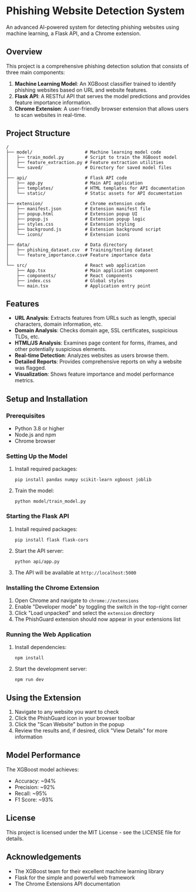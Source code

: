 # Phishing Website Detection System

An advanced AI-powered system for detecting phishing websites using machine learning, a Flask API, and a Chrome extension.

## Overview

This project is a comprehensive phishing detection solution that consists of three main components:

1. **Machine Learning Model**: An XGBoost classifier trained to identify phishing websites based on URL and website features.
2. **Flask API**: A RESTful API that serves the model predictions and provides feature importance information.
3. **Chrome Extension**: A user-friendly browser extension that allows users to scan websites in real-time.

## Project Structure

```
/
├── model/                    # Machine learning model code
│   ├── train_model.py        # Script to train the XGBoost model
│   ├── feature_extraction.py # Feature extraction utilities
│   └── saved/                # Directory for saved model files
│
├── api/                      # Flask API code
│   ├── app.py                # Main API application
│   ├── templates/            # HTML templates for API documentation
│   └── static/               # Static assets for API documentation
│
├── extension/                # Chrome extension code
│   ├── manifest.json         # Extension manifest file
│   ├── popup.html            # Extension popup UI
│   ├── popup.js              # Extension popup logic
│   ├── styles.css            # Extension styling
│   ├── background.js         # Extension background script
│   └── icons/                # Extension icons
│
├── data/                     # Data directory
│   ├── phishing_dataset.csv  # Training/testing dataset
│   └── feature_importance.csv# Feature importance data
│
└── src/                      # React web application
    ├── App.tsx               # Main application component
    ├── components/           # React components
    ├── index.css             # Global styles
    └── main.tsx              # Application entry point
```

## Features

- **URL Analysis**: Extracts features from URLs such as length, special characters, domain information, etc.
- **Domain Analysis**: Checks domain age, SSL certificates, suspicious TLDs, etc.
- **HTML/JS Analysis**: Examines page content for forms, iframes, and other potentially suspicious elements.
- **Real-time Detection**: Analyzes websites as users browse them.
- **Detailed Reports**: Provides comprehensive reports on why a website was flagged.
- **Visualization**: Shows feature importance and model performance metrics.

## Setup and Installation

### Prerequisites

- Python 3.8 or higher
- Node.js and npm
- Chrome browser

### Setting Up the Model

1. Install required packages:
   ```
   pip install pandas numpy scikit-learn xgboost joblib
   ```

2. Train the model:
   ```
   python model/train_model.py
   ```

### Starting the Flask API

1. Install required packages:
   ```
   pip install flask flask-cors
   ```

2. Start the API server:
   ```
   python api/app.py
   ```

3. The API will be available at `http://localhost:5000`

### Installing the Chrome Extension

1. Open Chrome and navigate to `chrome://extensions`
2. Enable "Developer mode" by toggling the switch in the top-right corner
3. Click "Load unpacked" and select the `extension` directory
4. The PhishGuard extension should now appear in your extensions list

### Running the Web Application

1. Install dependencies:
   ```
   npm install
   ```

2. Start the development server:
   ```
   npm run dev
   ```

## Using the Extension

1. Navigate to any website you want to check
2. Click the PhishGuard icon in your browser toolbar
3. Click the "Scan Website" button in the popup
4. Review the results and, if desired, click "View Details" for more information

## Model Performance

The XGBoost model achieves:
- Accuracy: ~94%
- Precision: ~92%
- Recall: ~95%
- F1 Score: ~93%

## License

This project is licensed under the MIT License - see the LICENSE file for details.

## Acknowledgements

- The XGBoost team for their excellent machine learning library
- Flask for the simple and powerful web framework
- The Chrome Extensions API documentation